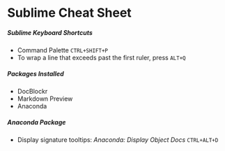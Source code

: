 # Sublime Cheat Sheet
##### Sublime Keyboard Shortcuts
* Command Palette `CTRL+SHIFT+P`
* To wrap a line that exceeds past the first ruler, press `ALT+Q`

##### Packages Installed
* DocBlockr
* Markdown Preview
* Anaconda

##### Anaconda Package
* Display signature tooltips: _Anaconda: Display Object Docs_ `CTRL+ALT+D`

